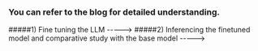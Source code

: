 ### You can refer to the blog for detailed understanding.
#####1) Fine tuning the LLM -----> 
#####2) Inferencing the finetuned model and comparative study with the base model ----->
